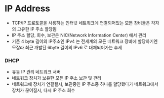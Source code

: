 # IP Address
* TCP/IP 프로토콜을 사용하는 인터넷 네트워크에 연결되어있는 모든 장비들은 각자의 고유한 IP 주소 할당됨
* IP 주소 할당, 회수, 보관은 NIC(Network Information Center) 에서 관리
* 기존 4 byte 길이의 IP주소인 IPv4 는 전세계의 모든 네트워크 장비에 할당하기엔 모잘라 최근 개발된 6byte 길이의 IPv6 로 대체되어가는 추세

### DHCP
* 유동 IP 관리 네트워크 서버
* 네트워크 장치가 보유한 모든 IP 주소 보관 및 관리
* 네트워크에 장치가 연결될시, 보관중인 IP 주소중 하나를 할당했다가 네트워크에서 장치가 끊어질시, 다시 IP 주소 회수